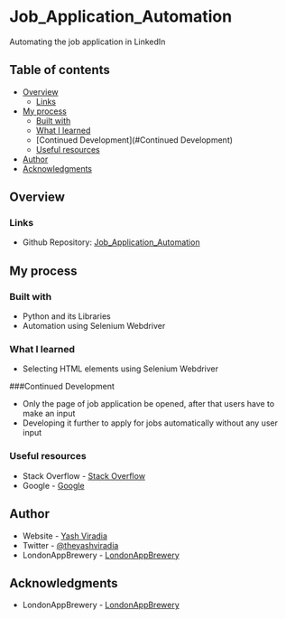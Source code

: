 # Job_Application_Automation
Automating the job application in LinkedIn

## Table of contents
- [Overview](#overview)
  - [Links](#links)
- [My process](#my-process)
  - [Built with](#built-with)
  - [What I learned](#what-i-learned)
  - [Continued Development](#Continued Development)
  - [Useful resources](#useful-resources)
- [Author](#author)
- [Acknowledgments](#acknowledgments)

## Overview

### Links
- Github Repository: [Job_Application_Automation](https://github.com/yashviradia/Job_Application_Automation)

## My process

### Built with
- Python and its Libraries
- Automation using Selenium Webdriver

### What I learned
- Selecting HTML elements using Selenium Webdriver

###Continued Development
- Only the page of job application be opened, after that users have to make an input
- Developing it further to apply for jobs automatically without any user input

### Useful resources
- Stack Overflow - [Stack Overflow](https://stackoverflow.com/)
- Google - [Google](https://www.google.com/)

## Author
- Website - [Yash Viradia](https://yashviradia.github.io/personal_website_1/)
- Twitter - [@theyashviradia](https://twitter.com/theyashviradia)
- LondonAppBrewery - [LondonAppBrewery](https://www.londonappbrewery.com/)

## Acknowledgments
- LondonAppBrewery - [LondonAppBrewery](https://www.londonappbrewery.com/)
